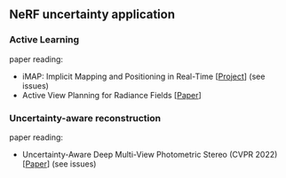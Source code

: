## NeRF uncertainty application

### Active Learning

paper reading:
- iMAP: Implicit Mapping and Positioning in Real-Time [[Project](https://edgarsucar.github.io/iMAP/)] (see issues)
- Active View Planning for Radiance Fields [[Paper](https://imrss2022.github.io/contributions/lin.pdf)]


### Uncertainty-aware reconstruction

paper reading:
- Uncertainty-Aware Deep Multi-View Photometric Stereo (CVPR 2022) [[Paper](https://openaccess.thecvf.com/content/CVPR2022/papers/Kaya_Uncertainty-Aware_Deep_Multi-View_Photometric_Stereo_CVPR_2022_paper.pdf)] (see issues)
